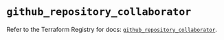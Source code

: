 # `github_repository_collaborator`

Refer to the Terraform Registry for docs: [`github_repository_collaborator`](https://registry.terraform.io/providers/integrations/github/6.2.3/docs/resources/repository_collaborator).
